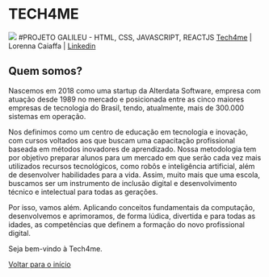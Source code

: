# TECH4ME
![](https://www.tech4me.com.br/img/capa_tech4me_sociais.png)
#PROJETO GALILEU - HTML, CSS, JAVASCRIPT, REACTJS
[Tech4me](https://www.tech4me.com.br/) | Lorenna Caiaffa | [Linkedin](https://www.linkedin.com/in/lorenna-caiaffa-31a6b022a/)


 ## Quem somos?
 Nascemos em 2018 como uma startup da Alterdata Software, empresa com atuação desde 1989 no mercado e posicionada entre as cinco maiores empresas de tecnologia do Brasil, tendo, atualmente, mais de 300.000 sistemas em operação.

Nos definimos como um centro de educação em tecnologia e inovação, com cursos voltados aos que buscam uma capacitação profissional baseada em métodos inovadores de aprendizado. Nossa metodologia tem por objetivo preparar alunos para um mercado em que serão cada vez mais utilizados recursos tecnológicos, como robôs e inteligência artificial, além de desenvolver habilidades para a vida. Assim, muito mais que uma escola, buscamos ser um instrumento de inclusão digital e desenvolvimento técnico e intelectual para todas as gerações.

Por isso, vamos além. Aplicando conceitos fundamentais da computação, desenvolvemos e aprimoramos, de forma lúdica, divertida e para todas as idades, as competências que definem a formação do novo profissional digital.

Seja bem-vindo à Tech4me.

[Voltar para o início](#PROJETO-GALILEU---HTML,-CSS,-JAVASCRIPT,-REACTJS)
